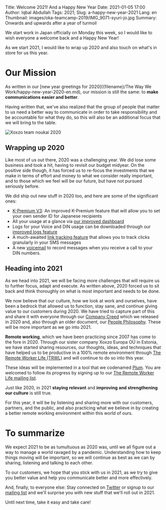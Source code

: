 Title: Welcome 2021! And a Happy New Year
Date: 2021-01-05 17:00
Author: Iqbal Abdullah
Tags: 2021;
Slug: a-happy-new-year-2021
Lang: en
Thumbnail: images/oka-teamcamp-2019/IMG_9071-syuri-jo.jpg
Summary: Onwards and upwards after a year of turmoil

We start work in Japan officially on Monday this week, so I would like to wish everyone a welcome back and
a Happy New Year!

As we start 2021, I would like to wrap up 2020 and also touch on what's in store for us this year.

# Our Mission

As written in our [new year greetings for 2020]({filename}/The Way We Work/happy-new-year-2020-en.md), our mission is
still the same: to **make communications easier and better**.

Having written that, we've also realized that the group of people that matter to us need a better way to communicate
in order to take responsibility and be accountable for what they do, so this will also be an additional focus that we
will bring to the table. 

![Xoxzo team noukai 2020]({filename}/images/new-year-2021-greeting/noukai-2020.png)

## Wrapping up 2020

Like most of us out there, 2020 was a challenging year. We did lose some business and took a hit, having to
revisit our budget midyear. On the positive side though, it has forced us to re-focus the investments that we make in terms
of effort and money to what we consider really important, and to those which we feel will be our future, but have not
pursued seriously before.

We did ship out new stuff in 2020 too, and here are some of the significant ones:

- [K-Premium V3]({filename}/Announcements/2020-02-18-jp-kp-v3-prerelease-en.md): An improved K-Premium feature that will allow you to set your own sender ID for Japanese recipients
- All your usage at a glance via [our improved dashboard]({filename}/Announcements/2020-06-29-dashboard-en.md)
- Logs for your Voice and DIN usage can be downloaded through our [improved logs feature]({filename}/Announcements/2020-08-18-voice-log-download-release-en.md)
- A much-awaited [link tracking feature]({filename}/Announcements/2020-10-14-link-tracking-release-en.md) that allows you
  to track clicks granularly in your SMS messages
- A new [voicemail]({filename}/Announcements/2020-10-20-voicemail-release-en.md) to record messages when you receive a
  call to your DIN numbers.

## Heading into 2021

As we head into 2021, we will be facing more challenges that will require us to further focus, adapt and execute.
As written above, 2020 forced us to sit back and think thoroughly on what is most important and needs to be done.

We now believe that our culture, how we look at work and ourselves, have been a bedrock that allowed us to function,
stay sane, and continue giving value to our customers during 2020. We have tried to capture part of this and share
it with everyone through our [Company Creed]({filename}/Announcements/announcing-our-creed-en.md) which we released in 2020 and, also through an older document,
our [People Philosophy](https://info.xoxzo.com/en/careers/). These will be more important as we go into 2021.

**Remote working**, which we have been practicing since 2007 has come to the fore in 2020. Through our sister company
Xoxzo Europa OÜ in Estonia, we have started sharing resources, our thoughts, ideas, and techniques that have helped us to be
productive in a 100% remote environment through [The Remote Worker Life (TRWL)](https://theremoteworker.life/)
and will continue to do so into this year.

These ideas will be implemented in a tool that we codenamed [Plum](https://theremoteworker.life/2020/11/26/plum-development-diaries-episode-01-why-build-this/).
You are welcomed to follow its progress by signing up to our [The Remote Worker Life mailing list](https://theremoteworker.life/).

Just like 2020, in 2021 **staying relevant** and **improving and strengthening our culture** is still true.

For this year, it will be by listening and sharing more with our customers, partners, and the public, and also
practicing what we believe in by creating a better remote working environment within this world of ours.

# To summarize

We expect 2021 to be as tumultuous as 2020 was, until we all figure out a way to manage a world ravaged by a pandemic.
Understanding how to keep things moving will be important, so we will continue as best as we can by sharing, listening
and talking to each other.

To our customers, we hope that you stick with us in 2021, as we try to give you better value and help you
communicate better and more effectively.

And, finally, to everyone else: Stay connected on [Twitter](https://twitter.com/xoxzocom/) or signup to
our [mailing list](https://info.xoxzo.com/en/exchange-mailing-list/) and we'll surprise
you with new stuff that we'll roll out in 2021.

Until next time, take it easy and take care!
